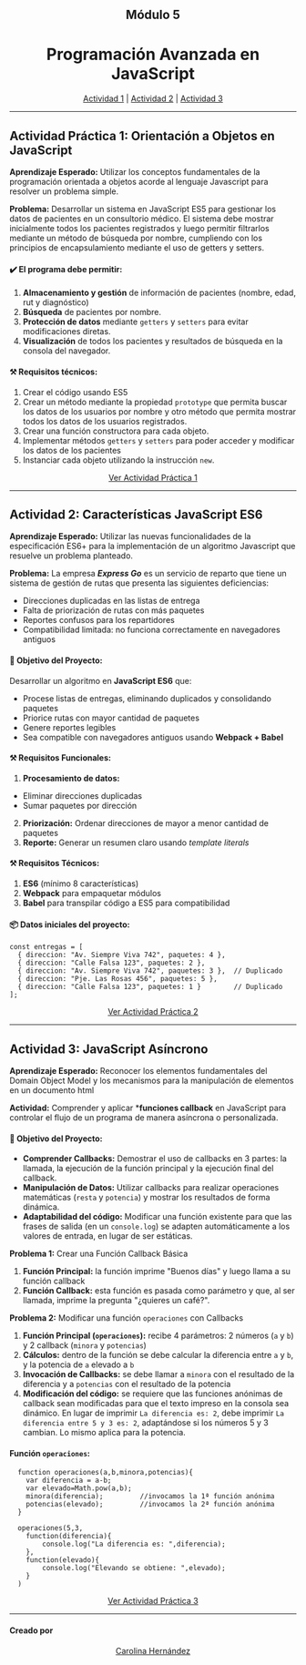 <h2 align=center > Módulo 5</h2>
<h1 align=center > Programación Avanzada en JavaScript</h1>

<p align="center"> 
  <a href="#actividad1">Actividad 1</a> | 
	<a href="#actividad2">Actividad 2</a> | 
	<a href="#actividad3">Actividad 3</a> 
</p>

-----

<a name="actividad1">

## Actividad Práctica 1: Orientación a Objetos en JavaScript</a>

**Aprendizaje Esperado:** Utilizar los conceptos fundamentales de la programación orientada a objetos acorde al lenguaje Javascript para resolver un problema simple.

**Problema:** Desarrollar un sistema en JavaScript ES5 para gestionar los datos de pacientes en un consultorio médico. El sistema debe mostrar inicialmente todos los pacientes registrados y luego permitir filtrarlos mediante un método de búsqueda por nombre, cumpliendo con los principios de encapsulamiento mediante el uso de getters y setters.

#### ✔️ El programa debe permitir:

1. **Almacenamiento y gestión** de información de pacientes (nombre, edad, rut y diagnóstico)
2. **Búsqueda** de pacientes por nombre.
3. **Protección de datos** mediante `getters` y `setters` para evitar modificaciones diretas.
4. **Visualización** de todos los pacientes y resultados de búsqueda en la consola del navegador.

#### ⚒️ Requisitos técnicos:
1. Crear el código usando ES5
2. Crear un método mediante la propiedad `prototype` que permita buscar los datos de los usuarios por nombre y otro método que permita mostrar todos los datos de los usuarios registrados.
3. Crear una función constructora para cada objeto.
4. Implementar métodos `getters` y `setters` para poder acceder y modificar los datos de los pacientes
5. Instanciar cada objeto utilizando la instrucción `new`.

<p align="center"> 
  <a href="https://carohernz.github.io/Modulo-5_ABP/ABP1.html">Ver Actividad Práctica 1</a>
</p>

----

<a name="actividad2">

## Actividad 2: Características JavaScript ES6</a>

**Aprendizaje Esperado:** Utilizar las nuevas funcionalidades de la especificación ES6+ para la implementación de un algoritmo Javascript que resuelve un problema planteado.

**Problema:** La empresa ***Express Go*** es un servicio de reparto que tiene un sistema de gestión de rutas que presenta las siguientes deficiencias:

* Direcciones duplicadas en las listas de entrega
* Falta de priorización de rutas con más paquetes
* Reportes confusos para los repartidores
* Compatibilidad limitada: no funciona correctamente en navegadores antiguos

#### 🎯 Objetivo del Proyecto:
Desarrollar un algoritmo en **JavaScript ES6** que:

  * Procese listas de entregas, eliminando duplicados y consolidando paquetes
  * Priorice rutas con mayor cantidad de paquetes
  * Genere reportes legibles
  * Sea compatible con navegadores antiguos usando **Webpack + Babel**

#### ⚒️ Requisitos Funcionales:

1. **Procesamiento de datos:**
  * Eliminar direcciones duplicadas
  * Sumar paquetes por dirección
2. **Priorización:** Ordenar direcciones de mayor a menor cantidad de paquetes
3. **Reporte:** Generar un resumen claro usando *template literals*

#### ⚒️ Requisitos Técnicos:
1. **ES6** (mínimo 8 características)
2. **Webpack** para empaquetar módulos
3. **Babel** para transpilar código a ES5 para compatibilidad

#### 📦 Datos iniciales del proyecto:

````
const entregas = [
  { direccion: "Av. Siempre Viva 742", paquetes: 4 },
  { direccion: "Calle Falsa 123", paquetes: 2 },
  { direccion: "Av. Siempre Viva 742", paquetes: 3 },  // Duplicado
  { direccion: "Pje. Las Rosas 456", paquetes: 5 },
  { direccion: "Calle Falsa 123", paquetes: 1 }        // Duplicado
];
````


<p align="center"> 
  <a href="https://carohernz.github.io/Modulo-5_ABP/ABP2.html">Ver Actividad Práctica 2</a>
</p>

----

<a name="actividad3">

## Actividad 3: JavaScript Asíncrono </a>

**Aprendizaje Esperado:** Reconocer los elementos fundamentales del Domain Object Model y los mecanismos para la manipulación de elementos en un documento html

**Actividad:** Comprender y aplicar ***funciones callback** en JavaScript para controlar el flujo de un programa de manera asíncrona o personalizada.

#### 🎯 Objetivo del Proyecto:

* **Comprender Callbacks:** Demostrar el uso de callbacks en 3 partes: la llamada, la ejecución de la función principal y la ejecución final del callback.
* **Manipulación de Datos:** Utilizar callbacks para realizar operaciones matemáticas (`resta` y `potencia`) y mostrar los resultados de forma dinámica.
* **Adaptabilidad del código:** Modificar una función existente para que las frases de salida (en un `console.log`) se adapten automáticamente a los valores de entrada, en lugar de ser estáticas.

**Problema 1:** Crear una Función Callback Básica

1. **Función Principal:** la función imprime "Buenos días" y luego llama a su función callback
2. **Función Callback:** esta función es pasada como parámetro y que, al ser llamada, imprime la pregunta "¿quieres un café?".

**Problema 2:** Modificar una función `operaciones` con Callbacks

1. **Función Principal (`operaciones`):** recibe 4 parámetros: 2 números (`a` y `b`) y 2 callback (`minora` y `potencias`)
2. **Cálculos:** dentro de la función se debe calcular la diferencia entre `a` y `b`, y la potencia de `a` elevado a `b`
3. **Invocación de Callbacks:** se debe llamar a `minora` con el resultado de la diferencia y a `potencias` con el resultado de la potencia
4. **Modificación del código:** se requiere que las funciones anónimas de callback sean modificadas para que el texto impreso en la consola sea dinámico. En lugar de imprimir `La diferencia es: 2`, debe imprimir `La diferencia entre 5 y 3 es: 2`, adaptándose si los números 5 y 3 cambian. Lo mismo aplica para la potencia.

#### Función `operaciones`:

````
  function operaciones(a,b,minora,potencias){
    var diferencia = a-b;
    var elevado=Math.pow(a,b);
    minora(diferencia);         //invocamos la 1ª función anónima
    potencias(elevado);         //invocamos la 2ª función anónima
  }

  operaciones(5,3,
    function(diferencia){
        console.log("La diferencia es: ",diferencia);
    },
    function(elevado){
        console.log("Elevando se obtiene: ",elevado);
    }
  )
````


<p align="center"> 
  <a href="https://carohernz.github.io/Modulo-5_ABP/ABP3.html">Ver Actividad Práctica 3</a>
</p>

----

#### Creado por
<p align="center"> 
  <a href="https://github.com/CaroHernz">Carolina Hernández</a>
</p>